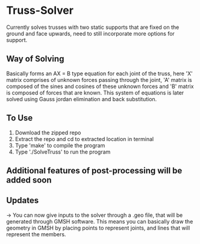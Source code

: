 # Truss-Solver

Currently solves trusses with two static supports that are fixed on the ground and face upwards, need to still incorporate more options for support.

## Way of Solving

Basically forms an AX = B type equation for each joint of the truss, here 'X' matrix comprises of unknown forces passing through the joint, 'A' matrix is composed of the sines and cosines of these unknown forces and 'B' matrix is composed of forces that are known. This system of equations is later solved using Gauss jordan elimination and back substitution.

## To Use
 1. Download the zipped repo
 2. Extract the repo and cd to extracted location in terminal
 3. Type 'make' to compile the program
 4. Type './SolveTruss' to run the program
 
 ## Additional features of post-processing will be added soon
 
 ## Updates
 -> You can now give inputs to the solver through a .geo file, that will be generated through GMSH software. This means you can basically draw the geometry in GMSH by       placing points to represent joints, and lines that will represent the members. 

